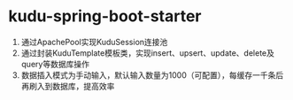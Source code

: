 # kudu-spring-boot-starter
1. 通过ApachePool实现KuduSession连接池
2. 通过封装KuduTemplate模板类，实现insert、upsert、update、delete及query等数据库操作
3. 数据插入模式为手动输入，默认输入数量为1000（可配置），每缓存一千条后再刷入到数据库，提高效率
